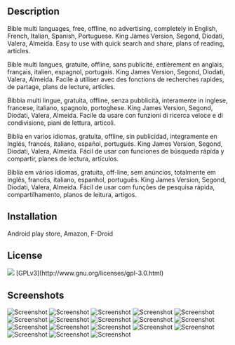 ## Description
Bible multi languages, free, offline, no advertising, completely in English, French, Italian, Spanish, Portuguese.
King James Version, Segond, Diodati, Valera, Almeida.
Easy to use with quick search and share, plans of reading, articles.


Bible multi langues, gratuite, offline, sans publicité, entièrement en anglais, français, italien, espagnol, portugais.
King James Version, Segond, Diodati, Valera, Almeida.
Facile à utiliser avec des fonctions de recherches rapides, de partage, plans de lecture, articles.


Bibbia multi lingue, gratuita, offline, senza pubblicità, interamente in inglese, francese, italiano, spagnolo, portoghese.
King James Version, Segond, Diodati, Valera, Almeida.
Facile da usare con funzioni di ricerca veloce e di condivisione, piani de lettura, articoli.


Biblia en varios idiomas, gratuita, offline, sin publicidad, integramente en Inglés, francés, italiano, español, portugués.
King James Version, Segond, Diodati, Valera, Almeida.
Fácil de usar con funciones de búsqueda rápida y compartir, planes de lectura, artículos.


Bíblia em vários idiomas, gratuita, off-line, sem anúncios, totalmente em inglês, francês, italiano, espanhol, português.
King James Version, Segond, Diodati, Valera, Almeida.
Fácil de usar com funções de pesquisa rápida, compartilhamento, planos de leitura, artigos.


## Installation
Android play store, Amazon, F-Droid


## License
<img src="https://gnu.org/graphics/gplv3-127x51.png" />
[GPLv3](http://www.gnu.org/licenses/gpl-3.0.html) 


## Screenshots
![Screenshot](/fastlane/metadata/android/en-US/images/phoneScreenshots/glb01.png)
![Screenshot](/fastlane/metadata/android/en-US/images/phoneScreenshots/glb02.png)
![Screenshot](/fastlane/metadata/android/en-US/images/phoneScreenshots/glb03.png)
![Screenshot](/fastlane/metadata/android/en-US/images/phoneScreenshots/glb04.png)
![Screenshot](/fastlane/metadata/android/en-US/images/phoneScreenshots/glb05.png)
![Screenshot](/fastlane/metadata/android/en-US/images/phoneScreenshots/glb06.png)
![Screenshot](/fastlane/metadata/android/en-US/images/phoneScreenshots/glb07.png)
![Screenshot](/fastlane/metadata/android/en-US/images/phoneScreenshots/glb08.png)
![Screenshot](/fastlane/metadata/android/en-US/images/phoneScreenshots/glb09.png)
![Screenshot](/fastlane/metadata/android/en-US/images/phoneScreenshots/glb10.png)
![Screenshot](/fastlane/metadata/android/en-US/images/phoneScreenshots/glb11.png)
![Screenshot](/fastlane/metadata/android/en-US/images/phoneScreenshots/glb12.png)
![Screenshot](/fastlane/metadata/android/en-US/images/phoneScreenshots/glb13.png)
![Screenshot](/fastlane/metadata/android/en-US/images/phoneScreenshots/glb14.png)
![Screenshot](/fastlane/metadata/android/en-US/images/phoneScreenshots/glb15.png)
![Screenshot](/fastlane/metadata/android/en-US/images/phoneScreenshots/glb16.png)
![Screenshot](/fastlane/metadata/android/en-US/images/phoneScreenshots/glb17.png)
![Screenshot](/fastlane/metadata/android/en-US/images/phoneScreenshots/glb18.png)
